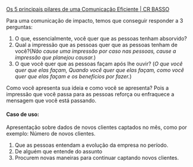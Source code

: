 
[Os 5 principais pilares de uma Comunicação Eficiente | CR BASSO](https://crbasso.com.br/blog/os-5-principais-pilares-de-uma-comunicacao-eficiente/)

Para uma comunicação de impacto, temos que conseguir responder a 3 perguntas:

1. O que, essencialmente, você quer que as pessoas tenham absorvido?
2. Qual a impressão que as pessoas quer que as pessoas tenham de você?(_Não cause uma impressão por caso nas pessoas, cause a impressão que planejou causar._) 
3. O que você quer que as pessoas façam após lhe ouvir? (_O que você quer que elas façam, Quando você quer que elas façam, como você quer que elas façam e os benefícios por fazer._)

Como você apresenta sua ideia e como você se apresenta? Pois a impressão que você passa para as pessoas reforça ou enfraquece a mensagem que você está passando.

#### Caso de uso:
Apresentação sobre dados de novos clientes captados no mês, como por exemplo: Número de novos clientes.

1. Que as pessoas entendam a evolução da empresa no período.
2. De alguém que entende do assunto
3. Procurem novas maneiras para continuar captando novos clientes.

